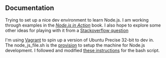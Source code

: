Documentation
-------------

Trying to set up a nice dev environment to learn Node.js.  I am working through examples in the <a href="http://www.manning.com/cantelon/">_Node.js in Action_</a> book.  I also hope to explore some other ideas for playing with it from a <a href="http://stackoverflow.com/questions/2353818/how-do-i-get-started-with-node-js">Stackoverflow question</a>

I'm using <a href="http://www.vagrantup.com/">Vagrant</a> to spin up a version of Ubuntu Precise 32-bit to dev in.  The node\_js\_file.sh is the <a href="http://docs.vagrantup.com/v2/provisioning/index.html">provision</a> to setup the machine for Node.js development.  I followed and modified <a href="https://github.com/joyent/node/wiki/Installing-Node.js-via-package-manager">these instructions</a> for the bash script.